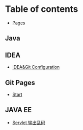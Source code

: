 # Table of contents

* [Pages](README.md)

## Java

## IDEA

* [IDEA&Git Configuration](idea/idea-and-git-configuration.md)

## Git Pages

* [Start](git-pages/start.md)

## JAVA EE

* [Servlet 输出乱码](java-ee/servlet-shu-chu-luan-ma.md)

